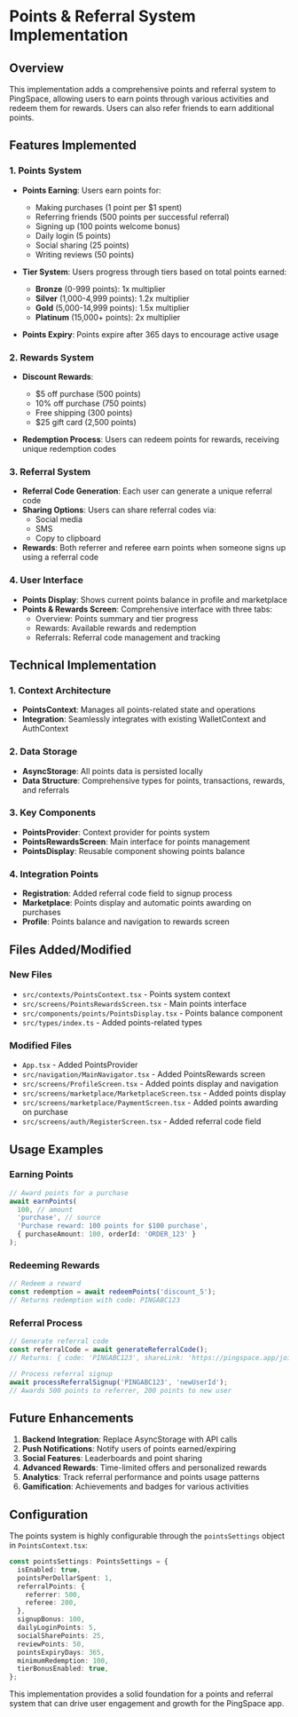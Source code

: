 # Points & Referral System Implementation

## Overview
This implementation adds a comprehensive points and referral system to PingSpace, allowing users to earn points through various activities and redeem them for rewards. Users can also refer friends to earn additional points.

## Features Implemented

### 1. Points System
- **Points Earning**: Users earn points for:
  - Making purchases (1 point per $1 spent)
  - Referring friends (500 points per successful referral)
  - Signing up (100 points welcome bonus)
  - Daily login (5 points)
  - Social sharing (25 points)
  - Writing reviews (50 points)

- **Tier System**: Users progress through tiers based on total points earned:
  - **Bronze** (0-999 points): 1x multiplier
  - **Silver** (1,000-4,999 points): 1.2x multiplier
  - **Gold** (5,000-14,999 points): 1.5x multiplier
  - **Platinum** (15,000+ points): 2x multiplier

- **Points Expiry**: Points expire after 365 days to encourage active usage

### 2. Rewards System
- **Discount Rewards**:
  - $5 off purchase (500 points)
  - 10% off purchase (750 points)
  - Free shipping (300 points)
  - $25 gift card (2,500 points)

- **Redemption Process**: Users can redeem points for rewards, receiving unique redemption codes

### 3. Referral System
- **Referral Code Generation**: Each user can generate a unique referral code
- **Sharing Options**: Users can share referral codes via:
  - Social media
  - SMS
  - Copy to clipboard
- **Rewards**: Both referrer and referee earn points when someone signs up using a referral code

### 4. User Interface
- **Points Display**: Shows current points balance in profile and marketplace
- **Points & Rewards Screen**: Comprehensive interface with three tabs:
  - Overview: Points summary and tier progress
  - Rewards: Available rewards and redemption
  - Referrals: Referral code management and tracking

## Technical Implementation

### 1. Context Architecture
- **PointsContext**: Manages all points-related state and operations
- **Integration**: Seamlessly integrates with existing WalletContext and AuthContext

### 2. Data Storage
- **AsyncStorage**: All points data is persisted locally
- **Data Structure**: Comprehensive types for points, transactions, rewards, and referrals

### 3. Key Components
- **PointsProvider**: Context provider for points system
- **PointsRewardsScreen**: Main interface for points management
- **PointsDisplay**: Reusable component showing points balance

### 4. Integration Points
- **Registration**: Added referral code field to signup process
- **Marketplace**: Points display and automatic points awarding on purchases
- **Profile**: Points balance and navigation to rewards screen

## Files Added/Modified

### New Files
- `src/contexts/PointsContext.tsx` - Points system context
- `src/screens/PointsRewardsScreen.tsx` - Main points interface
- `src/components/points/PointsDisplay.tsx` - Points balance component
- `src/types/index.ts` - Added points-related types

### Modified Files
- `App.tsx` - Added PointsProvider
- `src/navigation/MainNavigator.tsx` - Added PointsRewards screen
- `src/screens/ProfileScreen.tsx` - Added points display and navigation
- `src/screens/marketplace/MarketplaceScreen.tsx` - Added points display
- `src/screens/marketplace/PaymentScreen.tsx` - Added points awarding on purchase
- `src/screens/auth/RegisterScreen.tsx` - Added referral code field

## Usage Examples

### Earning Points
```typescript
// Award points for a purchase
await earnPoints(
  100, // amount
  'purchase', // source
  'Purchase reward: 100 points for $100 purchase',
  { purchaseAmount: 100, orderId: 'ORDER_123' }
);
```

### Redeeming Rewards
```typescript
// Redeem a reward
const redemption = await redeemPoints('discount_5');
// Returns redemption with code: PINGABC123
```

### Referral Process
```typescript
// Generate referral code
const referralCode = await generateReferralCode();
// Returns: { code: 'PINGABC123', shareLink: 'https://pingspace.app/join?ref=PINGABC123' }

// Process referral signup
await processReferralSignup('PINGABC123', 'newUserId');
// Awards 500 points to referrer, 200 points to new user
```

## Future Enhancements

1. **Backend Integration**: Replace AsyncStorage with API calls
2. **Push Notifications**: Notify users of points earned/expiring
3. **Social Features**: Leaderboards and point sharing
4. **Advanced Rewards**: Time-limited offers and personalized rewards
5. **Analytics**: Track referral performance and points usage patterns
6. **Gamification**: Achievements and badges for various activities

## Configuration

The points system is highly configurable through the `pointsSettings` object in `PointsContext.tsx`:

```typescript
const pointsSettings: PointsSettings = {
  isEnabled: true,
  pointsPerDollarSpent: 1,
  referralPoints: {
    referrer: 500,
    referee: 200,
  },
  signupBonus: 100,
  dailyLoginPoints: 5,
  socialSharePoints: 25,
  reviewPoints: 50,
  pointsExpiryDays: 365,
  minimumRedemption: 100,
  tierBonusEnabled: true,
};
```

This implementation provides a solid foundation for a points and referral system that can drive user engagement and growth for the PingSpace app.
